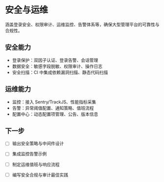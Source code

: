 # 安全与运维

涵盖登录安全、权限审计、运维监控、告警体系等，确保大型管理平台的可靠性与合规性。

## 安全能力

- 登录保护：双因子认证、登录告警、会话管理
- 数据安全：敏感字段脱敏、权限审计、操作日志
- 安全扫描：CI 中集成依赖漏洞扫描、静态代码扫描

## 运维能力

- 监控：接入 Sentry/TrackJS、性能指标采集
- 告警：异常阈值配置、通知策略、值班流程
- 配置中心：动态配置项管理、公告、版本信息

## 下一步

- [ ] 输出安全策略与中间件设计
- [ ] 集成监控告警示例
- [ ] 制定运维值班与响应流程
- [ ] 编写安全合规与审计最佳实践


